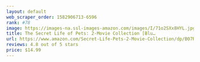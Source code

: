 ```yaml
---
layout: default 
﻿web_scraper_order: 1582906713-6596
rank: #78
image: https://images-na.ssl-images-amazon.com/images/I/71o2SXx8HYL.jpg
title: The Secret Life of Pets: 2-Movie Collection [Blu…
url: https://www.amazon.com/Secret-Life-Pets-2-Movie-Collection/dp/B07RR73J8N/ref=zg_mw_movies-tv_78?_encoding=UTF8&psc=1&refRID=46H18T9MD3CR2HGGW70G
reviews: 4.8 out of 5 stars
price: $14.99 
---
```

